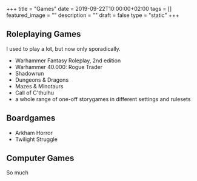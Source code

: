 +++
title =  "Games"
date = 2019-09-22T10:00:00+02:00
tags = []
featured_image = ""
description = ""
draft = false
type = "static"
+++
## Roleplaying Games
I used to play a lot, but now only sporadically.
* Warhammer Fantasy Roleplay, 2nd edition
* Warhammer 40.000: Rogue Trader
* Shadowrun
* Dungeons & Dragons
* Mazes & Minotaurs
* Call of C'thulhu
* a whole range of one-off storygames in different settings and rulesets

## Boardgames
* Arkham Horror
* Twilight Struggle

## Computer Games
So much